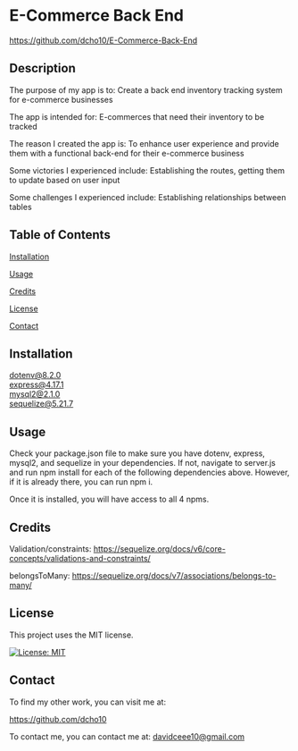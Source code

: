 # E-Commerce Back End

https://github.com/dcho10/E-Commerce-Back-End

## Description

  
The purpose of my app is to: Create a back end inventory tracking system for e-commerce businesses
  
The app is intended for: E-commerces that need their inventory to be tracked
  
The reason I created the app is: To enhance user experience and provide them with a functional back-end for their e-commerce business
  
Some victories I experienced include: Establishing the routes, getting them to update based on user input
  
Some challenges I experienced include: Establishing relationships between tables
  
## Table of Contents

  [Installation](#installation)
  
  [Usage](#usage)

  [Credits](#credits)
      
  [License](#license)

  [Contact](#contact)
    
## Installation

  dotenv@8.2.0  
  express@4.17.1  
  mysql2@2.1.0  
  sequelize@5.21.7

## Usage

  Check your package.json file to make sure you have dotenv, express, mysql2, and sequelize in your dependencies. If not, navigate to server.js and run npm install for each of the following dependencies above. However, if it is already there, you can run npm i.

  Once it is installed, you will have access to all 4 npms.

## Credits

  Validation/constraints: https://sequelize.org/docs/v6/core-concepts/validations-and-constraints/

  belongsToMany: https://sequelize.org/docs/v7/associations/belongs-to-many/

## License

This project uses the MIT license.

[![License: MIT](https://img.shields.io/badge/License-MIT-blue.svg)](https://opensource.org/licenses/MIT)

## Contact

To find my other work, you can visit me at:

https://github.com/dcho10

To contact me, you can contact me at: davidceee10@gmail.com
